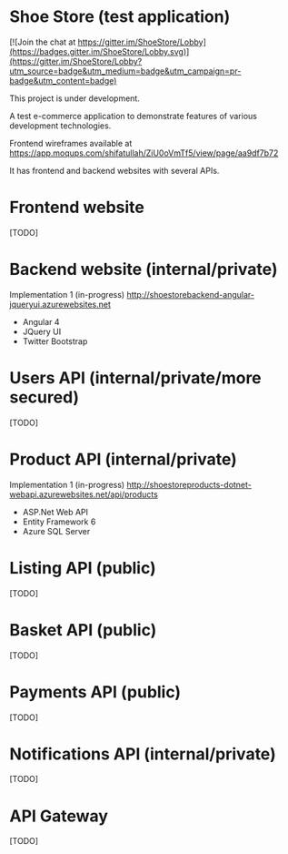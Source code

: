 # Shoe Store (test application)

[![Join the chat at https://gitter.im/ShoeStore/Lobby](https://badges.gitter.im/ShoeStore/Lobby.svg)](https://gitter.im/ShoeStore/Lobby?utm_source=badge&utm_medium=badge&utm_campaign=pr-badge&utm_content=badge)

This project is under development.

A test e-commerce application to demonstrate features of various development technologies.

Frontend wireframes available at https://app.moqups.com/shifatullah/ZiU0oVmTf5/view/page/aa9df7b72

It has frontend and backend websites with several APIs.

# Frontend website

[TODO]

# Backend website (internal/private)

Implementation 1 (in-progress) http://shoestorebackend-angular-jqueryui.azurewebsites.net
- Angular 4
- JQuery UI
- Twitter Bootstrap

# Users API (internal/private/more secured)

[TODO]

# Product API (internal/private)

Implementation 1 (in-progress) http://shoestoreproducts-dotnet-webapi.azurewebsites.net/api/products
- ASP.Net Web API
- Entity Framework 6
- Azure SQL Server

# Listing API (public)

[TODO]

# Basket API (public)

[TODO]

# Payments API (public)

[TODO]

# Notifications API (internal/private)

[TODO]

# API Gateway

[TODO]
